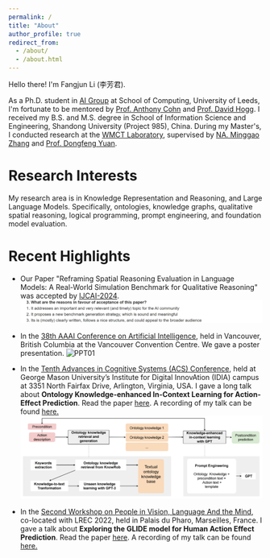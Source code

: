 ```yaml
---
permalink: /
title: "About"
author_profile: true
redirect_from: 
  - /about/
  - /about.html
---
```





Hello there! I'm Fangjun Li (李芳君).


As a Ph.D. student in [AI Group](https://artificial-intelligence.leeds.ac.uk) at School of Computing, University of Leeds, I'm fortunate to be mentored by [Prof. Anthony Cohn](https://eps.leeds.ac.uk/computing/staff/76/professor-anthony-tony-g-cohn-freng-ceng-citp) and [Prof. David Hogg](https://eps.leeds.ac.uk/computing/staff/84/professor-david-hogg). I received my B.S. and M.S. degree in School of Information Science and Engineering, Shandong University (Project 985), China. During my Master's, I conducted research at the [WMCT Laboratory](http://www.icon.sdu.edu.cn/English/Home.htm), supervised by [NA. Minggao Zhang](https://ysg.ckcest.cn/html/details/634/index.html) and [Prof. Dongfeng Yuan](https://ieeexplore.ieee.org/author/37276438900).

Research Interests
======
My research area is in Knowledge Representation and Reasoning, and Large Language Models. Specifically, ontologies, knowledge graphs, qualitative spatial reasoning, logical programming, prompt engineering, and foundation model evaluation.


Recent Highlights
======
<!-- [04/2024]  -->
* Our Paper "Reframing Spatial Reasoning Evaluation in Language Models: A Real-World Simulation Benchmark for Qualitative Reasoning" was accepted by [IJCAI-2024](https://ijcai24.org/).
![Editing a markdown file for a talk](/images/IJCAI-00.png)


<!-- [12/2023] Our Paper "Advancing Spatial Reasoning in Large Language Models: An In-depth Evaluation and Enhancement Using the StepGame Benchmark" was accepted by [AAAI-2024](https://aaai.org/aaai-conference/). [Read the paper here!](https://ojs.aaai.org/index.php/AAAI/article/view/29811)
![Editing a markdown file for a talk](/images/AAAI-00.png) -->

* In the [38th AAAI Conference on Artificial Intelligence](https://aaai.org/aaai-conference/), held in Vancouver, British Columbia at the Vancouver Convention Centre. We gave a poster presentation. 
![PPT01](/images/AAAI-poster.png)


* In the [Tenth Advances in Cognitive Systems (ACS) Conference](https://advancesincognitivesystems.github.io/acs2022/), held at George Mason University’s Institute for Digital InnovAtion (IDIA) campus at 3351 North Fairfax Drive, Arlington, Virginia, USA. I gave a long talk about **Ontology Knowledge-enhanced In-Context Learning for Action-Effect Prediction**. Read the paper [here](https://advancesincognitivesystems.github.io/acs2022/data/acs22_paper-7652.pdf). A recording of my talk can be found [here.](https://www.youtube.com/watch?v=AOjx63yvQFU)
[![here.](/images/ACS-11.png)](https://www.youtube.com/watch?v=AOjx63yvQFU)
<!-- [here.](https://www.youtube.com/watch?v=AOjx63yvQFU) -->
<!-- [![here.](/images/ACS-00.png)](https://www.youtube.com/watch?v=AOjx63yvQFU) -->
<!-- https://img.youtube.com/vi/AOjx63yvQFU/0.jpg -->
<!-- /images/ACS-00.png -->


* In the [Second Workshop on People in Vision, Language And the Mind](https://p-vlam.github.io/), co-located with LREC 2022, held in Palais du Pharo, Marseilles, France. I gave a talk about **Exploring the GLIDE model for Human Action Effect Prediction**. Read the paper [here](https://aclanthology.org/2022.pvlam-1.1.pdf). A recording of my talk can be found [here.](https://f003.backblazeb2.com/file/lrec2022/workshops/PVLAM.mp4) 


